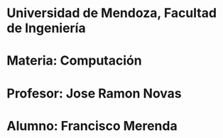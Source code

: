 # Universidad de Mendoza, Facultad de Ingeniería
# Materia: Computación
# Profesor: Jose Ramon Novas
# Alumno: Francisco Merenda
